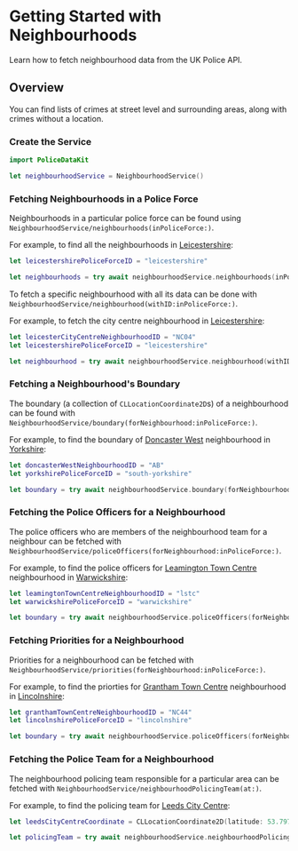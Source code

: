 # Getting Started with Neighbourhoods

Learn how to fetch neighbourhood data from the UK Police API.

## Overview

You can find lists of crimes at street level and surrounding areas, along with crimes without a location.

### Create the Service

```swift
import PoliceDataKit

let neighbourhoodService = NeighbourhoodService()
```

### Fetching Neighbourhoods in a Police Force

Neighbourhoods in a particular police force can be found using ``NeighbourhoodService/neighbourhoods(inPoliceForce:)``.

For example, to find all the neighbourhoods in
 [Leicestershire](https://maps.apple.com/?address=Leicestershire,%20England&auid=9613554324616554887&ll=52.772459,-1.207841&lsp=6489&q=Leicestershire):

```swift
let leicestershirePoliceForceID = "leicestershire"

let neighbourhoods = try await neighbourhoodService.neighbourhoods(inPoliceForce: leicestershirePoliceForceID)
```

To fetch a specific neighbourhood with all its data can be done with
``NeighbourhoodService/neighbourhood(withID:inPoliceForce:)``.

For example, to fetch the city centre neighbourhood in
[Leicestershire](https://maps.apple.com/?address=Leicestershire,%20England&auid=9613554324616554887&ll=52.772459,-1.207841&lsp=6489&q=Leicestershire):

```swift
let leicesterCityCentreNeighbourhoodID = "NC04"
let leicestershirePoliceForceID = "leicestershire"

let neighbourhood = try await neighbourhoodService.neighbourhood(withID: leicesterCityCentreNeighbourhoodID, inPoliceForce: leicestershirePoliceForceID)
```

### Fetching a Neighbourhood's Boundary

The boundary (a collection of `CLLocationCoordinate2D`s) of a neighbourhood can be found with ``NeighbourhoodService/boundary(forNeighbourhood:inPoliceForce:)``.

For example, to find the boundary of
[Doncaster West](https://maps.apple.com/?address=Doncaster,%20England&auid=4220681771952713718&ll=53.521011,-1.130664&lsp=6489&q=Doncaster)
neighbourhood in
[Yorkshire](https://maps.apple.com/?address=Yorkshire,%20England&auid=4203083994099674493&ll=53.700746,-0.995171&lsp=6489&q=Yorkshire):

```swift
let doncasterWestNeighbourhoodID = "AB"
let yorkshirePoliceForceID = "south-yorkshire"

let boundary = try await neighbourhoodService.boundary(forNeighbourhood: doncasterWestNeighbourhoodID, inPoliceForce: yorkshirePoliceForceID)
```

### Fetching the Police Officers for a Neighbourhood

The police officers who are members of the neighbourhood team for a neighbour can be fetched with ``NeighbourhoodService/policeOfficers(forNeighbourhood:inPoliceForce:)``.

For example, to find the police officers for
[Leamington Town Centre](https://maps.apple.com/?address=Leamington%20Spa,%20England&auid=15800149488666726483&ll=52.289138,-1.535247&lsp=6489&q=Leamington%20Spa)
neighbourhood in
[Warwickshire](https://maps.apple.com/?address=Warwickshire,%20England&auid=2687946884610741780&ll=52.327029,-1.558407&lsp=6489&q=Warwickshire):

```swift
let leamingtonTownCentreNeighbourhoodID = "lstc"
let warwickshirePoliceForceID = "warwickshire"

let boundary = try await neighbourhoodService.policeOfficers(forNeighbourhood: leamingtonTownCentreNeighbourhoodID, inPoliceForce: warwickshirePoliceForceID)
```

### Fetching Priorities for a Neighbourhood

Priorities for a neighbourhood can be fetched with ``NeighbourhoodService/priorities(forNeighbourhood:inPoliceForce:)``.

For example, to find the priorties for
[Grantham Town Centre](https://maps.apple.com/?address=Grantham,%20South%20Kesteven,%20England&auid=5085348895874575037&ll=52.912698,-0.640480&lsp=6489&q=Grantham)
neighbourhood in
[Lincolnshire](https://maps.apple.com/?address=Lincolnshire,%20England&auid=11757345785407347068&ll=53.231033,-0.544142&lsp=6489&q=Lincolnshire):

```swift
let granthamTownCentreNeighbourhoodID = "NC44"
let lincolnshirePoliceForceID = "lincolnshire"

let boundary = try await neighbourhoodService.policeOfficers(forNeighbourhood: granthamTownCentreNeighbourhoodID, inPoliceForce: lincolnshirePoliceForceID)
```

### Fetching the Police Team for a Neighbourhood

The neighbourhood policing team responsible for a particular area can be fetched with ``NeighbourhoodService/neighbourhoodPolicingTeam(at:)``.

For example, to find the policing team for
[Leeds City Centre](https://maps.apple.com/?address=7%20King%20Edward%20St,%20Leeds,%20LS1%206AX,%20England&auid=1817029011196917833&ll=53.797927,-1.541522&lsp=9902&q=Leeds%20City%20Centre):

```swift
let leedsCityCentreCoordinate = CLLocationCoordinate2D(latitude: 53.797927, longitude: -1.541522)

let policingTeam = try await neighbourhoodService.neighbourhoodPolicingTeam(at: leedsCityCentreCoordinate)
```
